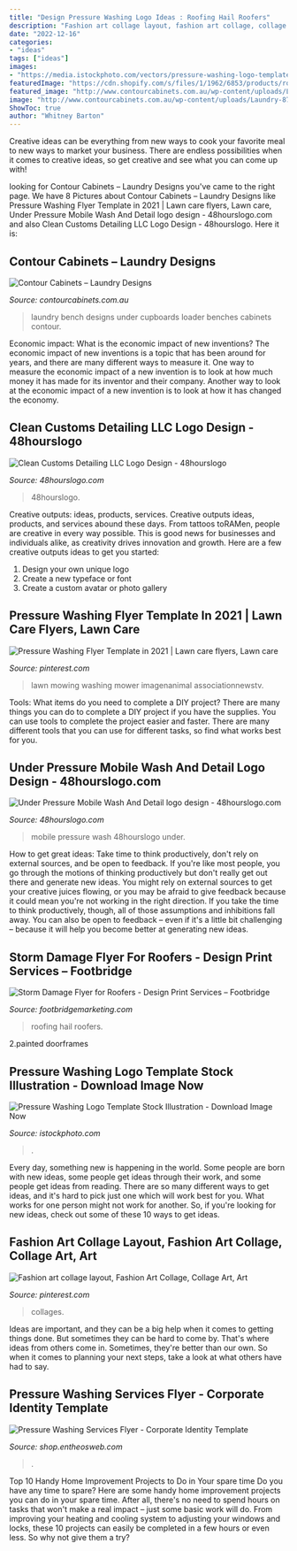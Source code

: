 ```yaml
---
title: "Design Pressure Washing Logo Ideas : Roofing Hail Roofers"
description: "Fashion art collage layout, fashion art collage, collage art, art"
date: "2022-12-16"
categories:
- "ideas"
tags: ["ideas"]
images:
- "https://media.istockphoto.com/vectors/pressure-washing-logo-template-vector-id1300371000"
featuredImage: "https://cdn.shopify.com/s/files/1/1962/6853/products/roofing-flyer-front-f32_1200x1200.jpg?v=1569083158"
featured_image: "http://www.contourcabinets.com.au/wp-content/uploads/Laundry-870x750_3.jpg"
image: "http://www.contourcabinets.com.au/wp-content/uploads/Laundry-870x750_3.jpg"
ShowToc: true
author: "Whitney Barton"
---
```



Creative ideas can be everything from new ways to cook your favorite meal to new ways to market your business. There are endless possibilities when it comes to creative ideas, so get creative and see what you can come up with!

	

		
looking for Contour Cabinets – Laundry Designs you've came to the right page. We have 8 Pictures about Contour Cabinets – Laundry Designs like Pressure Washing Flyer Template in 2021 | Lawn care flyers, Lawn care, Under Pressure Mobile Wash And Detail logo design - 48hourslogo.com and also Clean Customs Detailing LLC Logo Design - 48hourslogo. Here it is:
		
    
## Contour Cabinets – Laundry Designs

<img loading=lazy src="http://www.contourcabinets.com.au/wp-content/uploads/Laundry-870x750_3.jpg" onerror="this.onerror=null;this.src='https://tse3.mm.bing.net/th?id=OIP.TfP3Wwu3bfkCEIUj7y6KYQEsEC&amp;pid=15.1';" alt="Contour Cabinets – Laundry Designs">

_Source: contourcabinets.com.au_

>laundry bench designs under cupboards loader benches cabinets contour. 

	

Economic impact: What is the economic impact of new inventions?
The economic impact of new inventions is a topic that has been around for years, and there are many different ways to measure it. One way to measure the economic impact of a new invention is to look at how much money it has made for its inventor and their company. Another way to look at the economic impact of a new invention is to look at how it has changed the economy.

    
## Clean Customs Detailing LLC Logo Design - 48hourslogo

<img loading=lazy src="https://www.48hourslogo.com/oss/attachments/2021/06/17/1714569957/c4d725bd9596494c10ebbcc0949e65a5.jpg" onerror="this.onerror=null;this.src='https://tse3.mm.bing.net/th?id=OIP.xDFwAambFxR01tQ3exNiwgHaFj&amp;pid=15.1';" alt="Clean Customs Detailing LLC Logo Design - 48hourslogo">

_Source: 48hourslogo.com_

>48hourslogo. 

	

Creative outputs: ideas, products, services.
Creative outputs ideas, products, and services abound these days. From tattoos toRAMen, people are creative in every way possible. This is good news for businesses and individuals alike, as creativity drives innovation and growth. Here are a few creative outputs ideas to get you started:
1. Design your own unique logo
2. Create a new typeface or font
3. Create a custom avatar or photo gallery

    
## Pressure Washing Flyer Template In 2021 | Lawn Care Flyers, Lawn Care

<img loading=lazy src="https://i.pinimg.com/originals/f4/cc/45/f4cc450bcd9c3d0d2a7236d885ca52ee.jpg" onerror="this.onerror=null;this.src='https://tse3.mm.bing.net/th?id=OIP.pvR0wUN5B-h3ER-LVGf-3QHaKe&amp;pid=15.1';" alt="Pressure Washing Flyer Template in 2021 | Lawn care flyers, Lawn care">

_Source: pinterest.com_

>lawn mowing washing mower imagenanimal associationnewstv. 

	

Tools: What items do you need to complete a DIY project?
There are many things you can do to complete a DIY project if you have the supplies. You can use tools to complete the project easier and faster. There are many different tools that you can use for different tasks, so find what works best for you.

    
## Under Pressure Mobile Wash And Detail Logo Design - 48hourslogo.com

<img loading=lazy src="https://www.48hourslogo.com/48hourslogo_data/2018/09/14/77086_1536856911.jpg" onerror="this.onerror=null;this.src='https://tse4.mm.bing.net/th?id=OIP.lRUluB-0yM60t5jH4nlXOQAAAA&amp;pid=15.1';" alt="Under Pressure Mobile Wash And Detail logo design - 48hourslogo.com">

_Source: 48hourslogo.com_

>mobile pressure wash 48hourslogo under. 

	

How to get great ideas: Take time to think productively, don't rely on external sources, and be open to feedback.
If you're like most people, you go through the motions of thinking productively but don't really get out there and generate new ideas. You might rely on external sources to get your creative juices flowing, or you may be afraid to give feedback because it could mean you're not working in the right direction. If you take the time to think productively, though, all of those assumptions and inhibitions fall away. You can also be open to feedback – even if it's a little bit challenging – because it will help you become better at generating new ideas.

    
## Storm Damage Flyer For Roofers - Design Print Services – Footbridge

<img loading=lazy src="https://cdn.shopify.com/s/files/1/1962/6853/products/roofing-flyer-front-f32_1200x1200.jpg?v=1569083158" onerror="this.onerror=null;this.src='https://tse2.mm.bing.net/th?id=OIP.O3fRjthIU91AhKRy6bQIlQHaHa&amp;pid=15.1';" alt="Storm Damage Flyer for Roofers - Design Print Services – Footbridge">

_Source: footbridgemarketing.com_

>roofing hail roofers. 

	

2.painted doorframes

    
## Pressure Washing Logo Template Stock Illustration - Download Image Now

<img loading=lazy src="https://media.istockphoto.com/vectors/pressure-washing-logo-template-vector-id1300371000" onerror="this.onerror=null;this.src='https://tse3.mm.bing.net/th?id=OIP.BaIYKszVJAkGve_dRXTSfwHaHa&amp;pid=15.1';" alt="Pressure Washing Logo Template Stock Illustration - Download Image Now">

_Source: istockphoto.com_

>. 

	

Every day, something new is happening in the world. Some people are born with new ideas, some people get ideas through their work, and some people get ideas from reading. There are so many different ways to get ideas, and it's hard to pick just one which will work best for you. What works for one person might not work for another. So, if you're looking for new ideas, check out some of these 10 ways to get ideas.

    
## Fashion Art Collage Layout, Fashion Art Collage, Collage Art, Art

<img loading=lazy src="https://i.pinimg.com/736x/e0/26/3e/e0263ee3f342925ee3154b509d26fd95.jpg" onerror="this.onerror=null;this.src='https://tse4.mm.bing.net/th?id=OIP.9CWbi_yCaBRXC3o9g2fnVQHaJ4&amp;pid=15.1';" alt="Fashion art collage layout, Fashion Art Collage, Collage Art, Art">

_Source: pinterest.com_

>collages. 

	

Ideas are important, and they can be a big help when it comes to getting things done. But sometimes they can be hard to come by. That's where ideas from others come in. Sometimes, they're better than our own. So when it comes to planning your next steps, take a look at what others have had to say.

    
## Pressure Washing Services Flyer - Corporate Identity Template

<img loading=lazy src="https://s3u.tmimgcdn.com/1681934-1605416290783_04_template-monster-pressure-washing-services-flyer-templates-kinzi21.jpg" onerror="this.onerror=null;this.src='https://tse3.mm.bing.net/th?id=OIP.M8kYf-DNmT47wfsiJuOoewHaEm&amp;pid=15.1';" alt="Pressure Washing Services Flyer - Corporate Identity Template">

_Source: shop.entheosweb.com_

>. 

	

Top 10 Handy Home Improvement Projects to Do in Your spare time
Do you have any time to spare? Here are some handy home improvement projects you can do in your spare time. After all, there's no need to spend hours on tasks that won't make a real impact – just some basic work will do. From improving your heating and cooling system to adjusting your windows and locks, these 10 projects can easily be completed in a few hours or even less. So why not give them a try?

